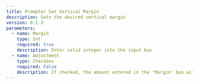 ```yaml
---
title: Prompter Set Vertical Margin
description: Sets the desired vertical margin
version: 0.2.3
parameters:
  - name: Margin
    type: Int
    required: true
    description: Enter valid integer into the input box
  - name: Adjustment
    type: Checkbox
    required: False
    description: If checked, the amount entered in the 'Margin' box will be added to the current setting
---
```

